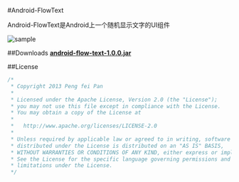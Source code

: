 #Android-FlowText

Android-FlowText是Android上一个随机显示文字的UI组件

![sample](https://github.com/xiaopansky/Android-FlowText/raw/master/docs/sample.png)

##Downloads
**[android-flow-text-1.0.0.jar](https://github.com/xiaopansky/Android-FlowText/raw/master/releases/android-flow-text-1.0.0.jar)**

##License
```java
/*
 * Copyright 2013 Peng fei Pan
 * 
 * Licensed under the Apache License, Version 2.0 (the "License");
 * you may not use this file except in compliance with the License.
 * You may obtain a copy of the License at
 * 
 *   http://www.apache.org/licenses/LICENSE-2.0
 * 
 * Unless required by applicable law or agreed to in writing, software
 * distributed under the License is distributed on an "AS IS" BASIS,
 * WITHOUT WARRANTIES OR CONDITIONS OF ANY KIND, either express or implied.
 * See the License for the specific language governing permissions and
 * limitations under the License.
 */
```
